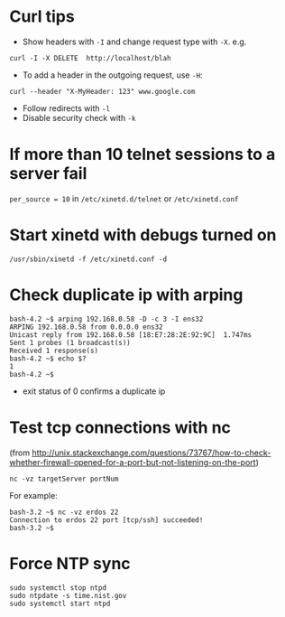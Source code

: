 # Curl tips

-   Show headers with `-I` and change request type with `-X`. e.g.

`curl -I -X DELETE  http://localhost/blah`

-   To add a header in the outgoing request, use `-H`:

`curl --header "X-MyHeader: 123" www.google.com`

-   Follow redirects with `-l`
-   Disable security check with `-k`

# If more than 10 telnet sessions to a server fail

`per_source = 10`
in `/etc/xinetd.d/telnet` or `/etc/xinetd.conf`

# Start xinetd with debugs turned on

`/usr/sbin/xinetd -f /etc/xinetd.conf -d`

# Check duplicate ip with arping

    bash-4.2 ~$ arping 192.168.0.58 -D -c 3 -I ens32
    ARPING 192.168.0.58 from 0.0.0.0 ens32
    Unicast reply from 192.168.0.58 [18:E7:28:2E:92:9C]  1.747ms
    Sent 1 probes (1 broadcast(s))
    Received 1 response(s)
    bash-4.2 ~$ echo $?
    1
    bash-4.2 ~$

-   exit status of 0 confirms a duplicate ip

# Test tcp connections with nc

(from <http://unix.stackexchange.com/questions/73767/how-to-check-whether-firewall-opened-for-a-port-but-not-listening-on-the-port>)

`nc -vz targetServer portNum`

For example:

    bash-3.2 ~$ nc -vz erdos 22
    Connection to erdos 22 port [tcp/ssh] succeeded!
    bash-3.2 ~$

# Force NTP sync

    sudo systemctl stop ntpd
    sudo ntpdate -s time.nist.gov
    sudo systemctl start ntpd
